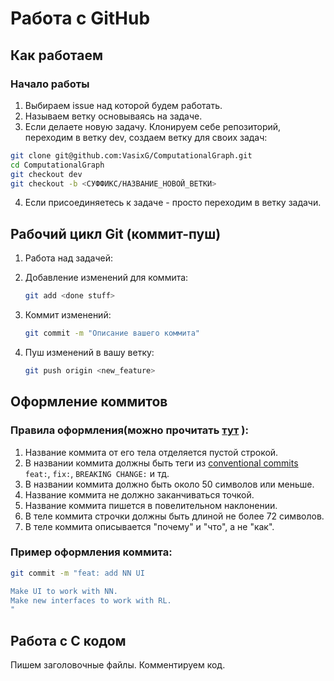 # Работа с GitHub

## Как работаем

### Начало работы

1. Выбираем issue над которой будем работать.
2. Называем ветку основываясь на задаче.
3. Если делаете новую задачу. Клонируем себе репозиторий, переходим в ветку dev, создаем ветку для своих задач:
```bash
git clone git@github.com:VasixG/ComputationalGraph.git
cd ComputationalGraph
git checkout dev
git checkout -b <СУФФИКС/НАЗВАНИЕ_НОВОЙ_ВЕТКИ>
```
4. Если присоединяетесь к задаче - просто переходим в ветку задачи.
## Рабочий цикл Git (коммит-пуш)

1. Работа над задачей:
2. Добавление изменений для коммита:
    ```bash
    git add <done stuff>
    ```
3. Коммит изменений:
    ```bash
    git commit -m "Описание вашего коммита"
    ```

4. Пуш изменений в вашу ветку:
    ```bash
    git push origin <new_feature>
    ```

## Оформление коммитов

### Правила оформления(можно прочитать [тут](https://www.conventionalcommits.org/en/v1.0.0/) ):

1. Название коммита от его тела отделяется пустой строкой.
2. В названии коммита должны быть теги из [conventional commits](https://www.conventionalcommits.org/en/v1.0.0/) `feat:`, `fix:`, `BREAKING CHANGE:` и тд.
3. В названии коммита должно быть около 50 символов или меньше.
5. Название коммита не должно заканчиваться точкой.
6. Название коммита пишется в повелительном наклонении.
7. В теле коммита строчки должны быть длиной не более 72 символов.
8. В теле коммита описывается "почему" и "что", а не "как".

### Пример оформления коммита:

```bash
git commit -m "feat: add NN UI

Make UI to work with NN.
Make new interfaces to work with RL.
"
```
## Работа с C кодом 
Пишем заголовочные файлы. Комментируем код.


